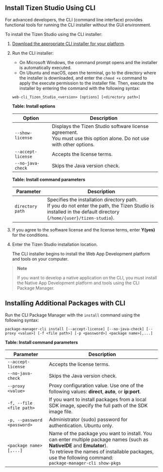 ## Install Tizen Studio Using CLI 

For advanced developers, the CLI (command line interface) provides functional tools for running the CLI installer without the GUI environment.

To install the Tizen Studio using the CLI installer:

1. [Download the appropriate CLI installer for your platform](https://developer.tizen.org/development/tizen-studio/download).

2. Run the CLI installer:

   - On Microsoft Windows, the command prompt opens and the installer is automatically executed.
   - On Ubuntu and macOS, open the terminal, go to the directory where the installer is downloaded, and enter the `chmod +x` command to apply the execute permission to the installer file. Then, execute the installer by entering the command with the following syntax:

   ```
   web-cli_Tizen_Studio_<version> [options] [<directory path>]
   ```

   **Table: Install options**

   | Option             | Description                              |
   |--------------------|------------------------------------------|
   | `--show-license`   | Displays the Tizen Studio software license agreement.<br/> You must use this option alone. Do not use with other options. |
   | `--accept-license` | Accepts the license terms.               |
   | `--no-java-check`  | Skips the Java version check.            |

   **Table: Install command parameters**

   | Parameter        | Description                              |
   |------------------|------------------------------------------|
   | `directory path` | Specifies the installation directory path.<br/> If you do not enter the path, the Tizen Studio is installed in the default directory (`/home/{user}/tizen-studio`). |

3. If you agree to the software license and the license terms, enter **Y(yes)** for the conditions.

4. Enter the Tizen Studio installation location.

   The CLI installer begins to install the Web App Development platform and tools on your computer.

> **Note**
>
> If you want to develop a native application on the CLI, you must install the Native App Development platform and tools using the CLI Package Manager.

## Installing Additional Packages with CLI

Run the CLI Package Manager with the `install` command using the following syntax:

```
package-manager-cli install [--accept-license] [--no-java-check] [--proxy <value>] [-f <file path>] [-p <password>] <package name>[,...]
```

**Table: Install command parameters**

| Parameter                   | Description                              |
|-----------------------------|------------------------------------------|
| `--accept-license`          | Accepts the license terms.               |
| `--no-java-check`           | Skips the Java version check.            |
| `--proxy <value>`           | Proxy configuration value. Use one of the following values: **direct**, **auto**, or **ip:port**. |
| `-f, --file <file path>`    | If you want to install packages from a local SDK image, specify the full path of the SDK image file. |
| `-p, --password <password>` | Administrator (sudo) password for authentication. Ubuntu only. |
| `<package name>[,...]`        | Name of the package you want to install. You can enter multiple package names (such as **NativeIDE** and **Emulator**).<br/>To retrieve the names of installable packages, use the following command:<br/>`package-manager-cli show-pkgs` |

